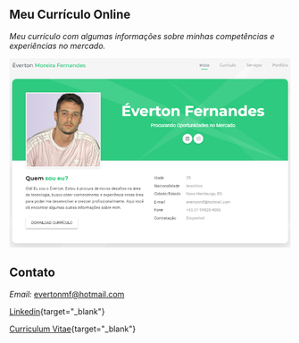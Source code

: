 ## Meu Currículo Online 
_Meu currículo com algumas informações sobre minhas competências e experiências no mercado._

![](sc-pag-cv.png)

## Contato
_Email:_ evertonmf@hotmail.com

[Linkedin](https://www.linkedin.com/in/everton-fernandes-a755a4274/){target="_blank"}

[Curriculum Vitae](https://fernandes-everton.github.io){target="_blank"}